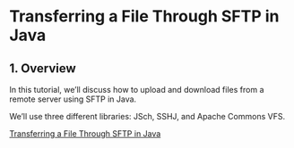 # Transferring a File Through SFTP in Java

## 1. Overview

In this tutorial, we’ll discuss how to upload and download files from a remote server using SFTP in Java.

We’ll use three different libraries: JSch, SSHJ, and Apache Commons VFS.

[Transferring a File Through SFTP in Java](https://www.baeldung.com/java-file-sftp)
